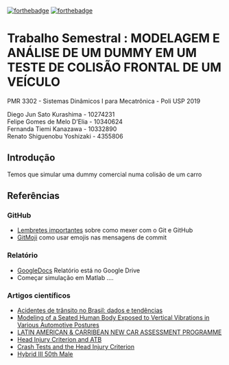 [![forthebadge](https://forthebadge.com/images/badges/built-with-science.svg)](https://forthebadge.com) [![forthebadge](https://forthebadge.com/images/badges/pretty-risque.svg)](https://forthebadge.com)

# Trabalho Semestral : MODELAGEM E ANÁLISE DE UM DUMMY EM  UM TESTE DE COLISÃO FRONTAL  DE UM VEÍCULO

PMR 3302 - Sistemas Dinâmicos I para Mecatrônica - Poli USP 2019

Diego Jun Sato Kurashima - 10274231  
Felipe Gomes de Melo D’Elia - 10340624  
Fernanda Tiemi Kanazawa - 10332890  
Renato Shiguenobu Yoshizaki - 4355806  

## Introdução

Temos que simular uma dummy comercial numa colisão de um carro

## Referências

### GitHub

- [Lembretes importantes](./Primeiros_passos.md) sobre como mexer com o Git e GitHub
- [GitMoji](https://gitmoji.carloscuesta.me/) como usar emojis nas mensagens de commit

### Relatório

- [GoogleDocs](https://docs.google.com/document/d/1TXpxV2bo7Q6AugUWqBlSZvue2Zq58t-bbQ1t8DJMfIE/edit) Relatório está no Google Drive
- Começar simulação em Matlab ....

### Artigos científicos

- [Acidentes de trânsito no Brasil: dados e tendências](https://www.scielosp.org/article/csp/1994.v10suppl1/S19-S44/)
- [Modeling of a Seated Human Body Exposed to Vertical Vibrations in Various Automotive
Postures](https://pdfs.semanticscholar.org/e314/6dfa2ca316f51fbd3acae27c4d6997e5a1ee.pdf)
- [LATIN AMERICAN & CARRIBEAN NEW CAR ASSESSMENT PROGRAMME](https://www.latinncap.com/data/protocolos/LatinNCAPAdultAssessmentProtocolv3.1front_and_side_2016.pdf)
- [Head Injury Criterion and ATB](http://mchenrysoftware.com/HIC%20and%20the%20ATB.pdf)
- [Crash Tests and the Head Injury Criterion](https://pdfs.semanticscholar.org/9791/b477e6081376219d5fa3526ea4da185e626b.pdf)
- [Hybrid III 50th Male](http://www.humaneticsatd.com/crash-test-dummies/frontal-impact/hiii-50m)

